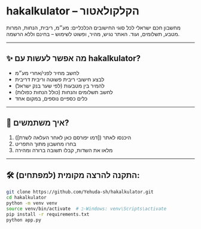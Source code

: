 # hakalkulator – הקלקולאטור

מחשבון חכם ישראלי לכל סוגי החישובים הכלכליים: מע״מ, ריבית, הנחות, המרות מטבע, תשלומים, ועוד.
האתר נגיש, מהיר, ופשוט לשימוש – בחינם וללא הרשמה.

---

## ✨ מה אפשר לעשות עם hakalkulator?
- לחשב מחיר לפני/אחרי מע״מ
- לבצע חישובי ריבית פשוטה וריבית דריבית
- להמיר בין מטבעות (לפי שער בנק ישראל)
- לחשב תשלומים והנחות (כולל הנחות כפולות)
- כלים כספיים נוספים, במקום אחד

---

## 🚀 איך משתמשים?

1. היכנסו לאתר ([דמו יפורסם כאן לאחר העלאה לשרת])
2. בחרו מחשבון מתוך התפריט
3. מלאו את השדות, קבלו תשובה ברורה ומהירה

---

## 🛠️ התקנה להרצה מקומית (למפתחים):

```bash
git clone https://github.com/Yehuda-sh/hakalkulator.git
cd hakalkulator
python -m venv venv
source venv/bin/activate  # ב-Windows: venv\Scripts\activate
pip install -r requirements.txt
python app.py
